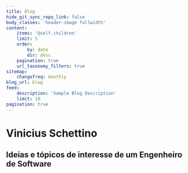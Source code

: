 ```yaml
---
title: Blog
hide_git_sync_repo_link: false
body_classes: 'header-image fullwidth'
content:
    items: '@self.children'
    limit: 5
    order:
        by: date
        dir: desc
    pagination: true
    url_taxonomy_filters: true
sitemap:
    changefreq: monthly
blog_url: blog
feed:
    description: 'Sample Blog Description'
    limit: 10
pagination: true
---
```


# Vinicius Schettino
## Ideias e tópicos de interesse de um Engenheiro de Software
